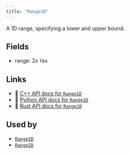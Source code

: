 ```yaml
---
title: "Range1D"
---
```


A 1D range, specifying a lower and upper bound.

## Fields

* range: 2x `f64`

## Links
 * 🌊 [C++ API docs for `Range1D`](https://ref.rerun.io/docs/cpp/stable/structrerun_1_1datatypes_1_1Range1D.html)
 * 🐍 [Python API docs for `Range1D`](https://ref.rerun.io/docs/python/stable/common/datatypes#rerun.datatypes.Range1D)
 * 🦀 [Rust API docs for `Range1D`](https://docs.rs/rerun/latest/rerun/datatypes/struct.Range1D.html)


## Used by

* [`Range1D`](../components/range1d.md)
* [`Range2D`](../datatypes/range2d.md)
